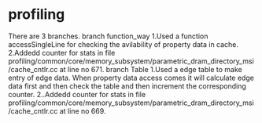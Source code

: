 # profiling
There are 3 branches.
branch function_way
  1.Used a function accessSingleLine for checking the avilability of property data in cache.
  2.Addedd counter for stats in file profiling/common/core/memory_subsystem/parametric_dram_directory_msi/cache_cntlr.cc at line no 671.
branch Table 
  1.Used a edge table to make entry of edge data. When property data access comes it will calculate edge data first and then check the table and then increment the
    corresponding counter. 
  2..Addedd counter for stats in file profiling/common/core/memory_subsystem/parametric_dram_directory_msi/cache_cntlr.cc at line no 669.
